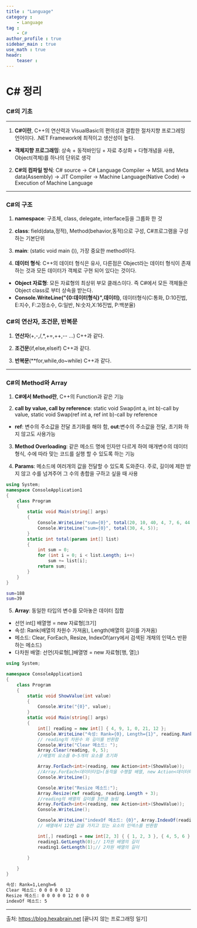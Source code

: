 ```yaml
---
title : "Language"
category :
    - Language
tag :
    - C#
author_profile : true
sidebar_main : true
use_math : true
headr:
    teaser : 
---
```


# C# 정리

### C#의 기초

---

1. **C#이란**, C++의 연산력과 VisualBasic의 편의성과 결합한 절차지향 프로그레밍 언어이다. .NET Framework에 최적이고 생산성이 높다.

- **객체지향 프로그래밍**: 상속 + 동적바인딩 + 자료 추상화 + 다형개념을 사용, Object(객체)를 하나의 단위로 생각

2. **C#의 컴파일 방식**: C# source -> C# Language Compiler -> MSIL and Meta data(Assembly) 
-> JIT Compiler -> Machine Language(Native Code) -> Execution of Machine Language

---

### C#의 구조

1. **namespace**: 구조체, class, delegate, interface등을 그룹화 한 것

2. **class**: field(data,정적), Method(behavior,동적)으로 구성, C#프로그램을 구성하는 기본단위

3. **main**: (static void main ()), 가장 중요한 method이다.

4. **데이터 형식**: C++의 데이터 형식은 유사, 다른점은 Object라는 데이터 형식이 존재하는 것과 모든 데이터가 객체로 구현 되어 있다는 것이다. 

- **Object 자료형**: 모든 자료형의 최상위 부모 클래스이다. 즉 C#에서 모든 객체들은 Object class로 부터 상속을 받는다.
- **Console.WriteLine("{0:데이터형식}",데이터)**, 데이터형식(C:통화, D:10진법, E:지수, F:고정소수, G:일반, N:숫자,X:16진법, P:백분율)

### C#의 연산자, 조건문, 반복문

1. **연산자**(+,-,/,*,+=,++,-- ...) C++과 같다.

2. **조건문**(if,else,elseif) C++과 같다.

3. **반복문**(**for,while,do~while) C++과 같다.

---
### C#의 Method와 Array

1. **C#에서 Method란**, C++의 Function과 같은 기능

2. **call by value, call by reference**: static void Swap(int a, int b)-call by value, static void Swap(ref int a, ref int b)-call by reference
- **ref**: 변수의 주소값을 전달 초기화를 해야 함, **out**:변수의 주소값을 전달, 초기화 하지 않고도 사용가능 

3. **Method Overloading**: 같은 메소드 명에 인자만 다르게 하여 매개변수의  데이터 형식, 수에 따라 맞는 코드를 실행 할 수 있도록 하는 기능

4. **Params**: 메소드에 여러개의 값을 전달할 수 있도록 도와준다. 주로, 길이에 제한 받지 않고 수를 넘겨주어 그 수의 총합을 구하고 싶을 때 사용

```c#
using System;
namespace ConsoleApplication1
{
    class Program
    {
        static void Main(string[] args)
        {
            Console.WriteLine("sum={0}", total(20, 10, 40, 4, 7, 6, 44, 55, 2));
            Console.WriteLine("sum={0}", total(30, 4, 5));
        }
        static int total(params int[] list)
        {
            int sum = 0;
            for (int i = 0; i < list.Length; i++)
                sum += list[i];
            return sum;
        }
    }
}
```

```sh
sum=188
sum=39
```

5. **Array**: 동일한 타입의 변수를 모아놓은 데이터 집합
- 선언 int[] 배열명 = new 자료형[크기]
- 속성: Rank(배열의 차원수 가져옴), Length(배열의 길이를 가져옴)
- 메소드: Clear, ForEach, Resize, IndexOf(arry에서 검색된 개채의 인덱스 반환하는 메소드)
- 다차원 배열: 선언(자료형[,]배열명 = new 자료형[행, 열];)

```c#
using System;

namespace ConsoleApplication1
{
    class Program
    {
        static void ShowValue(int value)
        {
            Console.Write("{0}", value);
        }
        static void Main(string[] args)
        {
            int[] reading = new int[] { 4, 9, 1, 0, 21, 12 };
            Console.WriteLine("속성: Rank={0}, Length={1}", reading.Rank, reading.Length);
            // reading의 차원수 와 길이를 반환함
            Console.Write("Clear 메소드: ");
            Array.Clear(reading, 0, 5);
            //배열의 요소를 0~5개의 요소를 초기화

            Array.ForEach<int>(reading, new Action<int>(ShowValue));
            //Array.ForEach<데이터타입>(동작을 수행할 배열, new Action<데이터타입>(액션);)
            Console.WriteLine();

            Console.Write("Resize 메소드:");
            Array.Resize(ref reading, reading.Length + 3);
            //reading의 배열의 길이를 3만큼 늘림
            Array.ForEach<int>(reading, new Action<int>(ShowValue));
            Console.WriteLine();

            Console.WriteLine("indexOf 메소드: {0}", Array.IndexOf(reading, 12));
            // 배열에서 12란 값을 가지고 있는 요소의 인덱스를 반환함

            int[,] reading1 = new int[2, 3] { { 1, 2, 3 }, { 4, 5, 6 } };
            reading1.GetLength(0);// 1차원 배열의 길이
            reading1.GetLength(1);// 2차원 배열의 길이

        }
        
    }
}

```

```sh
속성: Rank=1,Lengh=6
Clear 메소드: 0 0 0 0 0 12
Resize 메소드: 0 0 0 0 0 12 0 0 0
indexOf 메소드: 5
```
---







출처: https://blog.hexabrain.net
[끝나지 않는 프로그래밍 일기]
